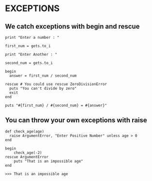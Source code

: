 # EXCEPTIONS

## We catch exceptions with begin and rescue

```
print "Enter a number : "
 
first_num = gets.to_i
 
print "Enter Another : "
 
second_num = gets.to_i
 
begin
  answer = first_num / second_num
 
rescue # You could use rescue ZeroDivisionError
  puts "You can't divide by zero"
  exit
end
 
puts "#{first_num} / #{second_num} = #{answer}"

```


## You can throw your own exceptions with raise

```
def check_age(age)
  raise ArgumentError, "Enter Positive Number" unless age > 0
end

begin
	check_age(-2)
rescue ArgumentError
	puts "That is an impossible age"
end 

>>> That is an impossible age
```


